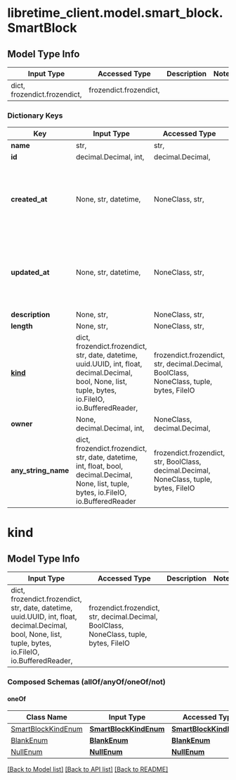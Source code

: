 # libretime_client.model.smart_block.SmartBlock

## Model Type Info
Input Type | Accessed Type | Description | Notes
------------ | ------------- | ------------- | -------------
dict, frozendict.frozendict,  | frozendict.frozendict,  |  | 

### Dictionary Keys
Key | Input Type | Accessed Type | Description | Notes
------------ | ------------- | ------------- | ------------- | -------------
**name** | str,  | str,  |  | 
**id** | decimal.Decimal, int,  | decimal.Decimal,  |  | 
**created_at** | None, str, datetime,  | NoneClass, str,  |  | [optional] value must conform to RFC-3339 date-time
**updated_at** | None, str, datetime,  | NoneClass, str,  |  | [optional] value must conform to RFC-3339 date-time
**description** | None, str,  | NoneClass, str,  |  | [optional] 
**length** | None, str,  | NoneClass, str,  |  | [optional] 
**[kind](#kind)** | dict, frozendict.frozendict, str, date, datetime, uuid.UUID, int, float, decimal.Decimal, bool, None, list, tuple, bytes, io.FileIO, io.BufferedReader,  | frozendict.frozendict, str, decimal.Decimal, BoolClass, NoneClass, tuple, bytes, FileIO |  | [optional] 
**owner** | None, decimal.Decimal, int,  | NoneClass, decimal.Decimal,  |  | [optional] 
**any_string_name** | dict, frozendict.frozendict, str, date, datetime, int, float, bool, decimal.Decimal, None, list, tuple, bytes, io.FileIO, io.BufferedReader | frozendict.frozendict, str, BoolClass, decimal.Decimal, NoneClass, tuple, bytes, FileIO | any string name can be used but the value must be the correct type | [optional]

# kind

## Model Type Info
Input Type | Accessed Type | Description | Notes
------------ | ------------- | ------------- | -------------
dict, frozendict.frozendict, str, date, datetime, uuid.UUID, int, float, decimal.Decimal, bool, None, list, tuple, bytes, io.FileIO, io.BufferedReader,  | frozendict.frozendict, str, decimal.Decimal, BoolClass, NoneClass, tuple, bytes, FileIO |  | 

### Composed Schemas (allOf/anyOf/oneOf/not)
#### oneOf
Class Name | Input Type | Accessed Type | Description | Notes
------------- | ------------- | ------------- | ------------- | -------------
[SmartBlockKindEnum](SmartBlockKindEnum.md) | [**SmartBlockKindEnum**](SmartBlockKindEnum.md) | [**SmartBlockKindEnum**](SmartBlockKindEnum.md) |  | 
[BlankEnum](BlankEnum.md) | [**BlankEnum**](BlankEnum.md) | [**BlankEnum**](BlankEnum.md) |  | 
[NullEnum](NullEnum.md) | [**NullEnum**](NullEnum.md) | [**NullEnum**](NullEnum.md) |  | 

[[Back to Model list]](../../README.md#documentation-for-models) [[Back to API list]](../../README.md#documentation-for-api-endpoints) [[Back to README]](../../README.md)

